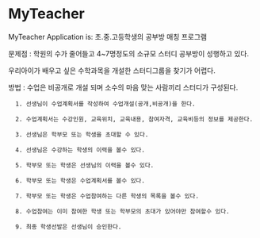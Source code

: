 # MyTeacher
MyTeacher Application is: 초.중.고등학생의 공부방 매칭 프로그램 

문제점 : 학원의 수가 줄어들고 4~7명정도의 소규모 스터디 공부방이 성행하고 있다.

우리아이가 배우고 싶은 수학과목을 개설한 스터디그룹을 찾기가 어렵다.

방법 : 수업은 비공개로 개설 되며 소수의 마음 맞는 사람끼리 스터디가 구성된다. 

	  1. 선생님이 수업계획서를 작성하여 수업개설(공개,비공개)을 한다.

	  2. 수업계획서는 수강인원, 교육위치, 교육내용, 참여자격, 교육비등의 정보를 제공한다.
	  
	  3. 선생님은 학부모 또는 학생을 초대할 수 있다.
	  
	  4. 선생님은 수강하는 학생의 이력을 볼수 있다.
	  
	  5. 학부모 또는 학생은 선생님의 이력을 볼수 있다.
	  
	  6. 학부모 또는 학생은 수업계획서를 볼수 있다.
	  
	  7. 학부모 또는 학생은 수업참여하는 다른 학생의 목록을 볼수 있다.
	  
	  8. 수업참여는 이미 참여한 학생 또는 학부모의 초대가 있어야만 참여할수 있다.
	  
	  9. 최종 학생선발은 선생님이 승인한다.
	  

